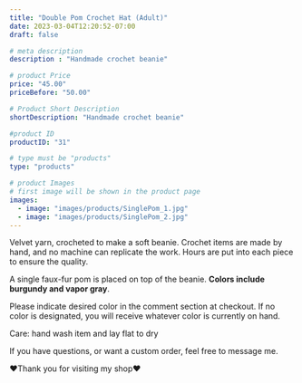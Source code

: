 ```yaml
---
title: "Double Pom Crochet Hat (Adult)"
date: 2023-03-04T12:20:52-07:00
draft: false

# meta description
description : "Handmade crochet beanie"

# product Price
price: "45.00"
priceBefore: "50.00"

# Product Short Description
shortDescription: "Handmade crochet beanie"

#product ID
productID: "31"

# type must be "products"
type: "products"

# product Images
# first image will be shown in the product page
images:
  - image: "images/products/SinglePom_1.jpg"
  - image: "images/products/SinglePom_2.jpg"
---
```


Velvet yarn, crocheted to make a soft beanie. Crochet items are made by hand, and no machine can replicate the work. Hours are put into each piece to ensure the quality. 

A single faux-fur pom is placed on top of the beanie. **Colors include burgundy and vapor gray**. 

Please indicate desired color in the comment section at checkout. If no color is designated, you will receive whatever color is currently on hand.

Care: hand wash item and lay flat to dry

If you have questions, or want a custom order, feel free to message me.

❤Thank you for visiting my shop❤

